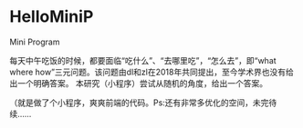 # HelloMiniP
Mini Program

每天中午吃饭的时候，都要面临“吃什么”、“去哪里吃”，“怎么去”，即“what where how”三元问题。该问题由dl和zl在2018年共同提出，至今学术界也没有给出一个明确答案。
本研究（小程序）尝试从随机的角度，给出一个答案。

（就是做了个小程序，爽爽前端的代码。Ps:还有非常多优化的空间，未完待续……
